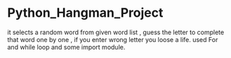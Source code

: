 # Python_Hangman_Project
it selects a random word from given word list , guess the letter to complete that word one by one , if you enter wrong letter  you loose a life. used For and while loop and some import module.
